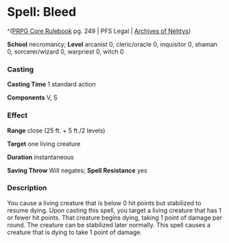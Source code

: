 # Spell: Bleed

^([PRPG Core Rulebook][ss-bleed] pg. 249 | PFS Legal | [Archives of Nehtys][sn-bleed])

**School** necromancy; **Level** arcanist 0, cleric/oracle 0, inquisitor 0, shaman 0, sorcerer/wizard 0, warpriest 0, witch 0

### Casting

**Casting Time** 1 standard action  

**Components** V, S

### Effect

**Range** close (25 ft. + 5 ft./2 levels)  

**Target** one living creature  

**Duration** instantaneous  

**Saving Throw** Will negates; **Spell Resistance** yes

### Description

You cause a living creature that is below 0 hit points but stabilized to resume dying. Upon casting this spell, you target a living creature that has 1 or fewer hit points. That creature begins dying, taking 1 point of damage per round. The creature can be stabilized later normally. This spell causes a creature that is dying to take 1 point of damage.

[ss-bleed]: http://paizo.com/pathfinderRPG/v57
[sn-bleed]: http://www.archivesofnethys.com/SpellDisplay.aspx?ItemName=Bleed